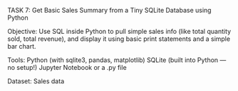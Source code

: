 TASK 7: Get Basic Sales Summary from a Tiny SQLite Database using Python

Objective: Use SQL inside Python to pull simple sales info (like total quantity sold, total revenue), and display it using basic print statements and a simple bar chart.

Tools:
Python (with sqlite3, pandas, matplotlib)
SQLite (built into Python — no setup!)
Jupyter Notebook or a .py file

Dataset:
Sales data
